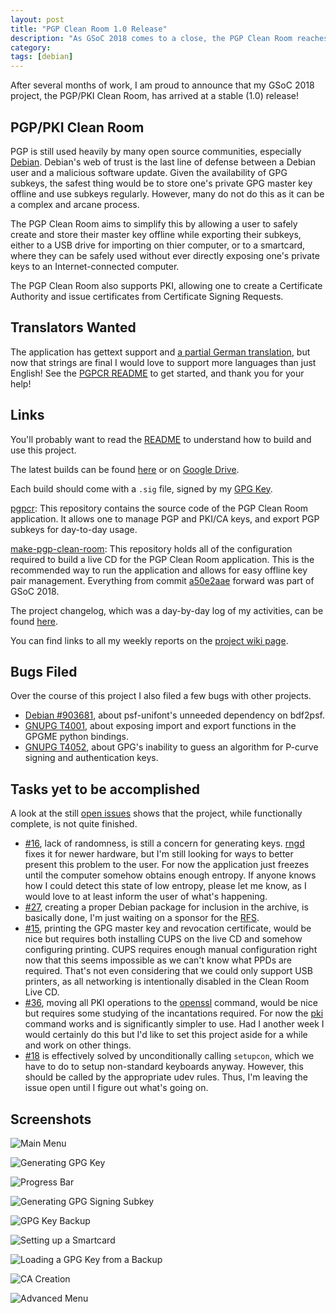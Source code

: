 ```yaml
---
layout: post
title: "PGP Clean Room 1.0 Release"
description: "As GSoC 2018 comes to a close, the PGP Clean Room reaches a stable release."
category: 
tags: [debian]
---
```


After several months of work, I am proud to announce that my GSoC 2018 project,
the PGP/PKI Clean Room, has arrived at a stable (1.0) release!

PGP/PKI Clean Room
------------------
PGP is still used heavily by many open source communities, especially
[Debian](https://debian.org). Debian's web of trust is the last line of
defense between a Debian user and a malicious software update.
Given the availability of GPG subkeys, the safest thing would be to store one's
private GPG master key offline and use subkeys regularly. However, many do not
do this as it can be a complex and arcane process.

The PGP Clean Room aims to simplify this by allowing a user to safely create
and store their master key offline while exporting their subkeys, either to
a USB drive for importing on thier computer, or to a smartcard, where they can
be safely used without ever directly exposing one's private keys to an
Internet-connected computer.

The PGP Clean Room also supports PKI, allowing one to create a Certificate
Authority and issue certificates from Certificate Signing Requests.

Translators Wanted
------------------

The application has gettext support and [a partial German translation](https://salsa.debian.org/tookmund-guest/pgpcr/merge_requests/1),
but now that strings are final I would love to support more languages than
just English! See the [PGPCR README](https://salsa.debian.org/tookmund-guest/pgpcr/blob/master/README.md)
to get started, and thank you for your help!

Links
-----

You'll probably want to read the [README](https://salsa.debian.org/tookmund-guest/make-pgp-clean-room/blob/master/README.md)
to understand how to build and use this project.

The latest builds can be found [here](http://pgpcr.tookmund.com/) or on [Google Drive](https://drive.google.com/open?id=12C4LbiZ8HuZFfPdZzRm561Wyg7TJiEvj).

Each build should come with a `.sig` file, signed by my
[GPG Key](/assets/3F90059E1AFDDD53.asc).

[pgpcr](https://salsa.debian.org/tookmund-guest/pgpcr): This repository
contains the source code of the PGP Clean Room application.
It allows one to manage PGP and PKI/CA keys, and export PGP subkeys for
day-to-day usage.

[make-pgp-clean-room](https://salsa.debian.org/tookmund-guest/make-pgp-clean-room):
This repository holds all of the configuration required to build a live CD
for the PGP Clean Room application. This is the recommended way to run the
application and allows for easy offline key pair management.
Everything from commit [a50e2aae](https://salsa.debian.org/tookmund-guest/make-pgp-clean-room/commit/a50e2aae93b855dcacabffa8320369941e1855a5)
forward was part of GSoC 2018.

The project changelog, which was a day-by-day log of my activities, can be
found [here](https://salsa.debian.org/tookmund-guest/pgpcr/blob/master/CHANGELOG.md).

You can find links to all my weekly reports on the
[project wiki page](https://wiki.debian.org/JacobAdams/PGPCleanRoomLiveCD).

Bugs Filed
----------
Over the course of this project I also filed a few bugs with other projects.
- [Debian #903681](https://bugs.debian.org/cgi-bin/bugreport.cgi?bug=903681),
about psf-unifont's unneeded dependency on bdf2psf.
- [GNUPG T4001](https://dev.gnupg.org/T4001), about exposing import and export
functions in the GPGME python bindings.
- [GNUPG T4052](https://dev.gnupg.org/T4052), about GPG's inability to guess
an algorithm for P-curve signing and authentication keys.

Tasks yet to be accomplished
----------------------------
A look at the still [open issues](https://salsa.debian.org/tookmund-guest/pgpcr/issues)
shows that the project, while functionally complete, is not quite finished.

- [#16](https://salsa.debian.org/tookmund-guest/pgpcr/issues/16), lack of
randomness, is still a concern for generating keys.
[rngd](https://packages.debian.org/stretch/rng-tools5) fixes it for newer
hardware, but I'm still looking for ways to better present this problem to
the user. For now the application just freezes until the computer somehow
obtains enough entropy. If anyone knows how I could detect this state of low
entropy, please let me know, as I would love to at least inform the user of
what's happening.
- [#27](https://salsa.debian.org/tookmund-guest/pgpcr/issues/27), creating
a proper Debian package for inclusion in the archive, is basically done,
I'm just waiting on a sponsor for the [RFS](https://bugs.debian.org/cgi-bin/bugreport.cgi?bug=905666).
- [#15](https://salsa.debian.org/tookmund-guest/pgpcr/issues/15), printing
the GPG master key and revocation certificate, would be nice but requires
both installing CUPS on the live CD and somehow configuring printing.
CUPS requires enough manual configuration right now that this seems
impossible as we can't know what PPDs are required. That's not even
considering that we could only support USB printers, as all networking is
intentionally disabled in the Clean Room Live CD.
- [#36](https://salsa.debian.org/tookmund-guest/pgpcr/issues/36), moving all
PKI operations to the [openssl](https://manpages.debian.org/stretch/openssl/openssl.1ssl.en.html)
command, would be nice but requires some studying of the incantations required.
For now the [pki](https://manpages.debian.org/stretch/strongswan-pki/pki.1.en.html)
command works and is significantly simpler to use. Had I another week I would
certainly do this but I'd like to set this project aside for a while and work
on other things.
- [#18](https://salsa.debian.org/tookmund-guest/pgpcr/issues/18) is
effectively solved by unconditionally calling `setupcon`, which we have to do
to setup non-standard keyboards anyway. However, this should be called by the
appropriate udev rules. Thus, I'm leaving the issue open until I figure out
what's going on.

Screenshots
-----------
![Main Menu](/assets/pgpcr/1.0-mainmenu.png)

![Generating GPG Key](/assets/pgpcr/1.0-gpggen.png)

![Progress Bar](/assets/pgpcr/1.0-progress.png)

![Generating GPG Signing Subkey](/assets/pgpcr/1.0-subkey.png)

![GPG Key Backup](/assets/pgpcr/1.0-backup.png)

![Setting up a Smartcard](/assets/pgpcr/1.0-smartcard.png)

![Loading a GPG Key from a Backup](/assets/pgpcr/1.0-loadkey.png)

![CA Creation](/assets/pgpcr/1.0-CA.png)

![Advanced Menu](/assets/pgpcr/1.0-adv.png)
